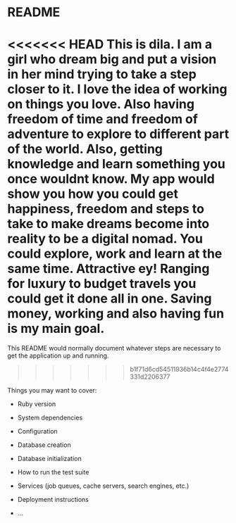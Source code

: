 # README

<<<<<<< HEAD
This is dila. I am a girl who dream big and put a vision in her mind trying to take a step closer to it. I love the idea of working on things you love. Also having freedom of time and freedom of adventure to explore to different part of the world. Also, getting knowledge and learn something you once wouldnt know. My app would show you how you could get happiness, freedom and steps to take to make dreams become into reality to be a digital nomad.
You could explore, work and learn at the same time. Attractive ey! Ranging for luxury to budget travels you could get it done all in one. Saving money, working and also having fun is my main goal.
=======
This README would normally document whatever steps are necessary to get the
application up and running.
>>>>>>> b1f71d6cd54511936b14c4f4e2774331d2206377

Things you may want to cover:

* Ruby version

* System dependencies

* Configuration

* Database creation

* Database initialization

* How to run the test suite

* Services (job queues, cache servers, search engines, etc.)

* Deployment instructions

* ...
